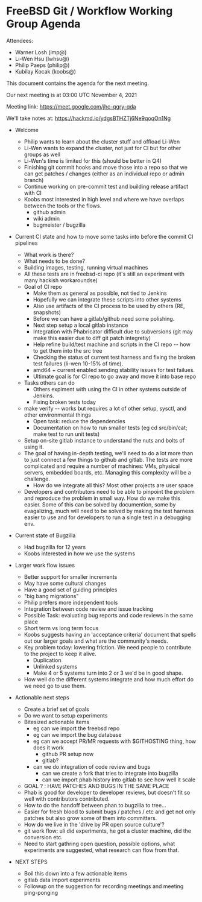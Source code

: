 # FreeBSD Git / Workflow Working Group Agenda

Attendees:
* Warner Losh (imp@)
* Li-Wen Hsu (lwhsu@)
* Philip Paeps (philip@)
* Kubilay Kocak (koobs@)
 
This document contains the agenda for the next meeting.

Our next meeting is at 03:00 UTC November 4, 2021

Meeting link: https://meet.google.com/jhc-qgry-qda

We'll take notes at: https://hackmd.io/ydgsBTHZTj6Ne9qoqOn1Ng

- Welcome
    - Philip wants to learn about the cluster stuff and offload Li-Wen
    - Li-Wen wants to expand the cluster, not just for CI but for other groups as well
    - Li-Wen's time is limited for this (should be better in Q4)
    - Finishing git commit hooks and move those into a repo so that we can get patches / changes (either as an individual repo or admin branch)
    - Continue working on pre-commit test and building release artifact with CI
    - Koobs most interested in high level and where we have overlaps between the tools or the flows.
        - github admin
        - wiki admin
        - bugmeister / bugzilla
- Current CI state and how to move some tasks into before the commit CI pipelines
    - What work is there?
    - What needs to be done?
    - Building images, testing, running virtual machines
    - All these tests are in freebsd-ci repo (it's still an experiment with many hackish workaroundse)
    - Goal of CI repo
        - Make them as general as possible, not tied to Jenkins
        - Hopefully we can integrate these scripts into other systems
        - Also use artifacts of the CI process to be used by others (RE, snapshots)
        - Before we can have a gitlab/github need some polishing.
        - Next step setup a local gitlab instance
        - Integration with Phabricator difficult due to subversions (git may make this easier due to diff git patch integretiy)
        - Help refine build/test machine and scripts in the CI repo -- how to get them into the src tree
        - Checking the status of current test harness and fixing the broken test failures (li-wen 10-15% of time).
        - amd64 + current enabled sending stability issues for test failues.
        - Ultimate goal is for CI repo to go away and move it into base repo
    - Tasks others can do
        - Others expiment with using the CI in other systems outside of Jenkins.
        - Fixing broken tests today
    - make verify -- works but requires a lot of other setup, sysctl, and other environmental things
        - Open task: reduce the dependencies
        - Documentation on how to run smaller tests (eg cd src/bin/cat; make test to run unit tests)
    - Setup on-site gitlab instance to understand the nuts and bolts of using it.
    - The goal of having in-depth testing, we'll need to do a lot more than to just connect a few things to github and gitlab. The tests are more complicated and require a number of machines: VMs, physical servers, embedded boards, etc. Managing this complexity will be a challenge.
        - How do we integrate all this? Most other projects are user space
    - Developers and contributors need to be able to pinpoint the problem and reproduce the problem in small way. How do we make this easier. Some of this can be solved by documention, some by evagalizing, much will need to be solved by making the test harness easier to use and for developers to run a single test in a debugging env.
- Current state of Bugzilla
    - Had bugzilla for 12 years
    - Koobs interested in how we use the systems
- Larger work flow issues
    - Better support for smaller increments
    - May have some cultural changes
    - Have a good set of guiding principles
    - "big bang migrations"
    - Philip prefers more independent tools
    - Integration between code review and issue tracking
    - Possible Task: evaluating bug reports and code reviews in the same place
    - Short term vs long term focus
    - Koobs suggests having an 'acceptance criteria' document that spells out our larger goals and what are the community's needs.
    - Key problem today: lowering friction. We need people to contribute to the project to keep it alive.
        - Duplication
        - Unlinked systems
        - Make 4 or 5 systems turn into 2 or 3 we'd be in good shape.
    - How well do the different systems integrate and how much effort do we need go to use them.
- Actionable next steps
    - Create a brief set of goals
    - Do we want to setup experiments
    - Bitesized actionable items
        - eg can we import the freebsd repo
        - eg can we import the bug database
        - eg can we accept PR/MR requests with $GITHOSTING thing, how does it work
            - github PR setup now
            - gitlab?
        - can we do integration of code review and bugs
            - can we create a fork that tries to integrate into bugzilla
            - can we import phab history into gitlab to see how well it scale
    - GOAL ? : HAVE PATCHES AND BUGS IN THE SAME PLACE
    - Phab is good for developer to developer reviews, but doesn't fit so well with contributors contributed.
    - How to do the handoff between phan to bugzilla to tree...
    - Easier for fresh blood to submit bugs / patches / etc and get not only patches but also grow some of them into committers.
    - How do we live in the 'drive by PR open source culture'?
    - git work flow: uli did experiments, he got a cluster machine, did the conversion etc.
    - Need to start gathring open question, possible options, what experiments are suggested, what research can flow from that.

- NEXT STEPS
    - Boil this down into a few actionable items
    - gitlab data import experiments
    - Followup on the suggestion for recording meetings and meeting ping-ponging
